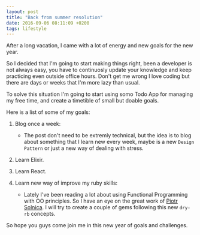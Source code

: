 ```yaml
---
layout: post
title: "Back from summer resolution"
date: 2016-09-06 08:11:09 +0200
tags: lifestyle
---
```


After a long vacation, I came with a lot of energy and new goals for the new year.

So I decided that I'm going to start making things right, been a developer is not always easy, you have to continuosly update your knowledge and keep practicing even outside office hours. Don't get me wrong I love coding but there are days or weeks that I'm more lazy than usual.

To solve this situation I'm going to start using somo Todo App for managing my free time, and create a timetible of small but doable goals.

Here is a list of some of my goals:

1. Blog once a week:
   * The post don't need to be extremly technical, but the idea is to blog about something that I learn new every week, maybe is a new `Design Pattern` or just a new way of dealing with stress.

2. Learn Elixir.
3. Learn React.
4. Learn new way of improve my ruby skills:
   * Lately I've been reading a lot about using Functional Programming with OO principles. So I have an eye on the great work of [Piotr Solnica](http://solnic.eu/).
I will try to create a couple of gems following this new `dry-rb` concepts.

So hope you guys come join me in this new year of goals and challenges.
